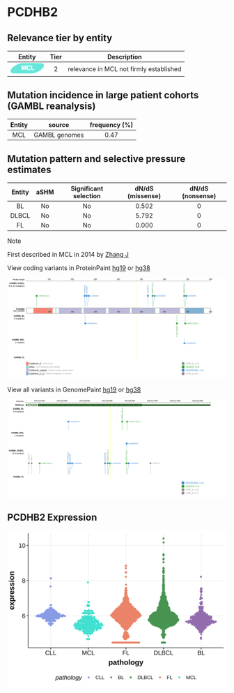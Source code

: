 # PCDHB2

## Relevance tier by entity

|Entity|Tier|Description                            |
|:------:|:----:|---------------------------------------|
|![MCL](images/icons/MCL_tier2.png)   |2   |relevance in MCL not firmly established|

## Mutation incidence in large patient cohorts (GAMBL reanalysis)

|Entity|source       |frequency (%)|
|:------:|:-------------:|:-------------:|
|MCL   |GAMBL genomes|0.47         |

## Mutation pattern and selective pressure estimates

|Entity|aSHM|Significant selection|dN/dS (missense)|dN/dS (nonsense)|
|:------:|:----:|:---------------------:|:----------------:|:----------------:|
|BL    |No  |No                   |0.502           |0               |
|DLBCL |No  |No                   |5.792           |0               |
|FL    |No  |No                   |0.000           |0               |


> [!NOTE]
> First described in MCL in 2014 by [Zhang J](https://pubmed.ncbi.nlm.nih.gov/24682267)


View coding variants in ProteinPaint [hg19](https://morinlab.github.io/LLMPP/GAMBL/PCDHB2_protein.html)  or [hg38](https://morinlab.github.io/LLMPP/GAMBL/PCDHB2_protein_hg38.html)

![image](images/proteinpaint/PCDHB2_NM_018936.svg)

View all variants in GenomePaint [hg19](https://morinlab.github.io/LLMPP/GAMBL/PCDHB2.html)  or [hg38](https://morinlab.github.io/LLMPP/GAMBL/PCDHB2_hg38.html)

![image](images/proteinpaint/PCDHB2.svg)
## PCDHB2 Expression
![image](images/gene_expression/PCDHB2_by_pathology.svg)
<!-- ORIGIN: zhangGenomicLandscapeMantle2014 -->
<!-- MCL: zhangGenomicLandscapeMantle2014 -->
